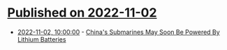 # [Published on 2022-11-02](index.md)

* [2022-11-02, 10:00:00](https://hardware.slashdot.org/story/22/11/02/0018220/chinas-submarines-may-soon-be-powered-by-lithium-batteries?utm_source=rss1.0mainlinkanon&utm_medium=feed) - [China's Submarines May Soon Be Powered By Lithium Batteries](https://hardware.slashdot.org/story/22/11/02/0018220/chinas-submarines-may-soon-be-powered-by-lithium-batteries?utm_source=rss1.0mainlinkanon&utm_medium=feed)
